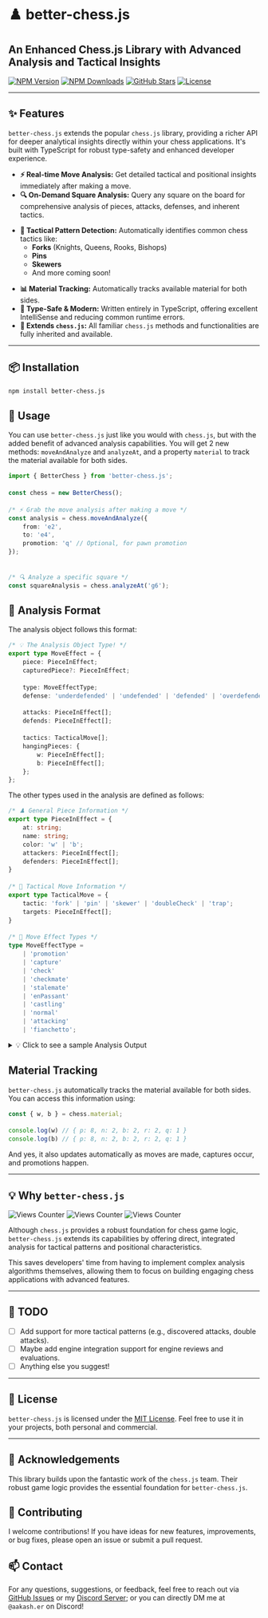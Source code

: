 # ♟️ better-chess.js

## An Enhanced Chess.js Library with Advanced Analysis and Tactical Insights

[![NPM Version](https://img.shields.io/npm/v/better-chess.js.svg?style=flat-square)](https://www.npmjs.com/package/better-chess.js)
[![NPM Downloads](https://img.shields.io/npm/dm/better-chess.js.svg?style=flat-square)](https://www.npmjs.com/package/better-chess.js)
[![GitHub Stars](https://img.shields.io/github/stars/aakware/better-chess.js.svg?style=social)](https://github.com/aakware/better-chess.js/stargazers)
[![License](https://img.shields.io/github/license/aakware/better-chess.js.svg?style=flat-square)](LICENSE)

---

## ✨ Features

`better-chess.js` extends the popular `chess.js` library, providing a richer API for deeper analytical insights directly within your chess applications. It's built with TypeScript for robust type-safety and enhanced developer experience.

- **⚡ Real-time Move Analysis:** Get detailed tactical and positional insights immediately after making a move.
- **🔍 On-Demand Square Analysis:** Query any square on the board for comprehensive analysis of pieces, attacks, defenses, and inherent tactics.
* **🧠 Tactical Pattern Detection:** Automatically identifies common chess tactics like:
    * **Forks** (Knights, Queens, Rooks, Bishops)
    * **Pins** 
    * **Skewers**
    * And more coming soon!
- **📊 Material Tracking:** Automatically tracks available material for both sides.
- **💯 Type-Safe & Modern:** Written entirely in TypeScript, offering excellent IntelliSense and reducing common runtime errors.
- **🧩 Extends `chess.js`:** All familiar `chess.js` methods and functionalities are fully inherited and available.

---

## 📦 Installation

```bash
npm install better-chess.js
```


## 📖 Usage

You can use `better-chess.js` just like you would with `chess.js`, but with the added benefit of advanced analysis capabilities. You will get 2 new methods: `moveAndAnalyze` and `analyzeAt`, and a property `material` to track the material available for both sides.

```ts
import { BetterChess } from 'better-chess.js';

const chess = new BetterChess();

/* ⚡ Grab the move analysis after making a move */
const analysis = chess.moveAndAnalyze({
    from: 'e2',
    to: 'e4',
    promotion: 'q' // Optional, for pawn promotion
});


/* 🔍 Analyze a specific square */
const squareAnalysis = chess.analyzeAt('g6');
```

## 🎯 Analysis Format 

The analysis object follows this format:

```ts
/* 💡 The Analysis Object Type! */
export type MoveEffect = {
    piece: PieceInEffect;
    capturedPiece?: PieceInEffect;

    type: MoveEffectType;
    defense: 'underdefended' | 'undefended' | 'defended' | 'overdefended';

    attacks: PieceInEffect[];
    defends: PieceInEffect[];

    tactics: TacticalMove[];
    hangingPieces: {
        w: PieceInEffect[];
        b: PieceInEffect[];
    };
};
```


The other types used in the analysis are defined as follows:

```ts
/* ♟️ General Piece Information */
export type PieceInEffect = {
    at: string;
    name: string;
    color: 'w' | 'b';
    attackers: PieceInEffect[];
    defenders: PieceInEffect[];
}

/* 🧠 Tactical Move Information */
export type TacticalMove = {
    tactic: 'fork' | 'pin' | 'skewer' | 'doubleCheck' | 'trap';
    targets: PieceInEffect[];
}

/* 🧩 Move Effect Types */
type MoveEffectType = 
    | 'promotion'
    | 'capture'
    | 'check'
    | 'checkmate'
    | 'stalemate'
    | 'enPassant'
    | 'castling'
    | 'normal'
    | 'attacking'
    | 'fianchetto';
```

<details>
<summary>💡 Click to see a sample Analysis Output</summary>

--- 

Let's consider the following position as mentioned in the image below, the latest move was Bishop to g4, pinning the Knight on f3 against the Queen on d1.

![Sample Analysis Output](/assets/sample-position.png)

The corresponding analysis output for this position would look like this:

```json
{
    "piece": {
        "at": "g4",
        "name": "b",
        "color": "b",
        "attackers": [],

        // which pieces are defending the bishop on g4?
        "defenders": [
            {
                "at": "f6",
                "name": "n",
                "color": "b",
                "attackers": [],
                "defenders": []
            }
        ]
    },

    // any tactical patterns detected in this position?
    "tactics": [
        {
            "tactic": "pin",

            // [0] -> the piece being pinned
            // [1] -> the piece behind the pinned piece
            "targets": [
                {
                    "at": "f3",
                    "name": "n",
                    "color": "w",
                    "attackers": [],
                    "defenders": []
                },
                {
                    "at": "d1",
                    "name": "q",
                    "color": "w",
                    "attackers": [],
                    "defenders": []
                }
            ]
        }
    ],

    // which enemy pieces can this bishop reach?
    "attacks": [
        {
            "at": "f3",
            "name": "n",
            "color": "w",
            "attackers": [],
            "defenders": []
        }
    ],

    "defends": [], // which same-color pieces are being guarded by the bishop?
    "type": "normal",
    "defense": "overdefended",

    // Piece data for any other pieces that are hanging (i.e., undefended) by both sides
    "hangingPieces": {
        "w": [
            {
                "at": "e4",
                "name": "p",
                "color": "w",
                "attackers": [
                    {
                        "at": "f6",
                        "name": "n",
                        "color": "b",
                        "attackers": [],
                        "defenders": []
                    },
                    {
                        "at": "d5",
                        "name": "p",
                        "color": "b",
                        "attackers": [],
                        "defenders": []
                    }
                ],
                "defenders": []
            }
        ],
        "b": [] // No hanging pieces for black in this position
    }
}
```

---
</details>


## Material Tracking 
`better-chess.js` automatically tracks the material available for both sides. You can access this information using:

```ts
const { w, b } = chess.material;

console.log(w) // { p: 8, n: 2, b: 2, r: 2, q: 1 }
console.log(b) // { p: 8, n: 2, b: 2, r: 2, q: 1 }
```

And yes, it also updates automatically as moves are made, captures occur, and promotions happen.

---

## 💡 Why `better-chess.js`

![Views Counter](https://views-counter.vercel.app/badge?pageId=better-chessjs&leftColor=524c4c&rightColor=02b12e&type=today&label=Viewers&style=none&label=Today)
![Views Counter](https://views-counter.vercel.app/badge?pageId=better-chessjs&leftColor=524c4c&rightColor=02b12e&type=total&label=Viewers&style=none)
![Views Counter](https://views-counter.vercel.app/badge?pageId=better-chessjs&leftColor=524c4c&rightColor=02b12e&type=unique&label=Viewers&style=none&label=Unique)

Although `chess.js` provides a robust foundation for chess game logic, `better-chess.js` extends its capabilities by offering direct, integrated analysis for tactical patterns and positional characteristics. 

This saves developers' time from having to implement complex analysis algorithms themselves, allowing them to focus on building engaging chess applications with advanced features.

---

## 📜 TODO
- [ ] Add support for more tactical patterns (e.g., discovered attacks, double attacks).
- [ ] Maybe add engine integration support for engine reviews and evaluations.
- [ ] Anything else you suggest!

---

## 📃 License 

`better-chess.js` is licensed under the [MIT License](LICENSE). Feel free to use it in your projects, both personal and commercial.

---

## 💖 Acknowledgements

This library builds upon the fantastic work of the `chess.js` team. Their robust game logic provides the essential foundation for `better-chess.js`.


## 🤝 Contributing

I welcome contributions! If you have ideas for new features, improvements, or bug fixes, please open an issue or submit a pull request.

## 📫 Contact

For any questions, suggestions, or feedback, feel free to reach out via [GitHub Issues](https://github.com/aakware/better-chess.js/issues) or my [Discord Server](https://discord.gg/JbqEFHqgpq); or you can directly DM me at `@aakash.er` on Discord!